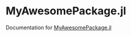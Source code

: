 # MyAwesomePackage.jl

Documentation for [MyAwesomePackage.jl](https://github.com/sylvaticus/MyAwesomePackage.jl/)
